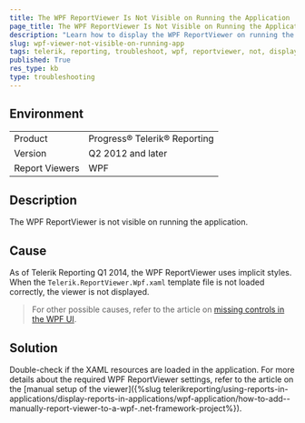```yaml
---
title: The WPF ReportViewer Is Not Visible on Running the Application
page_title: The WPF ReportViewer Is Not Visible on Running the Application
description: "Learn how to display the WPF ReportViewer on running the application."
slug: wpf-viewer-not-visible-on-running-app
tags: telerik, reporting, troubleshoot, wpf, reportviewer, not, displayed, on, running, the, application
published: True
res_type: kb
type: troubleshooting
---
```


## Environment

<table>
	<tbody>
		<tr>
			<td>Product</td>
			<td>Progress® Telerik® Reporting</td>
		</tr>
		<tr>
			<td>Version</td>
			<td>Q2 2012 and later</td>
		</tr>
	        <tr>
			<td>Report Viewers</td>
			<td>WPF</td>
		</tr>
	</tbody>
</table>

## Description

The WPF ReportViewer is not visible on running the application.

## Cause

As of Telerik Reporting Q1 2014, the WPF ReportViewer uses implicit styles. When the `Telerik.ReportViewer.Wpf.xaml` template file is not loaded correctly, the viewer is not displayed.

>For other possible causes, refer to the article on [missing controls in the WPF UI](https://docs.telerik.com/devtools/wpf/common-information/troubleshooting/invisible-controls).

## Solution  

Double-check if the XAML resources are loaded in the application. For more details about the required WPF ReportViewer settings, refer to the article on the [manual setup of the viewer]({%slug telerikreporting/using-reports-in-applications/display-reports-in-applications/wpf-application/how-to-add--manually-report-viewer-to-a-wpf-.net-framework-project%}).

